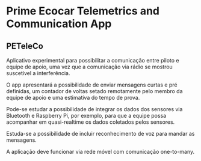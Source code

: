 # Prime Ecocar Telemetrics and Communication App

## PETeleCo

Aplicativo experimental para possibilitar a comunicação entre piloto e equipe de apoio, uma vez que a comunicação via rádio se mostrou suscetível a interferência.

O app apresentará a possibilidade de enviar mensagens curtas e pré definidas, um contador de voltas setado remotamente pelo membro da equipe de apoio e uma estimativa do tempo de prova.

Pode-se estudar a possibilidade de integrar os dados dos sensores via Bluetooth e Raspberry Pi, por exemplo, para que a equipe possa acompanhar em quasi-realtime os dados coletados pelos sensores.

Estuda-se a possibilidade de incluir reconhecimento de voz para mandar as mensagens.

A aplicação deve funcionar via rede móvel com comunicação one-to-many.
